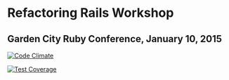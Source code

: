# Refactoring Rails Workshop

## Garden City Ruby Conference, January 10, 2015

[![Code Climate](https://codeclimate.com/repos/54a9f63e69568041ba001ea3/badges/81053da4b1ac658ef3b9/gpa.svg)](https://codeclimate.com/repos/54a9f63e69568041ba001ea3/feed)

[![Test Coverage](https://codeclimate.com/repos/54a9f63e69568041ba001ea3/badges/81053da4b1ac658ef3b9/coverage.svg)](https://codeclimate.com/repos/54a9f63e69568041ba001ea3/feed)
